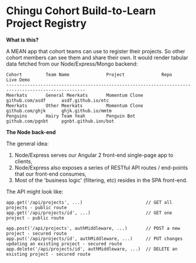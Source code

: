 # Chingu Cohort Build-to-Learn Project Registry

**What is this?**

A MEAN app that cohort teams can use to register their projects. So other cohort members can see them and share their own. It would render tabular data fetched from our Node/Express/Mongo backend:

```
Cohort         Team Name              Project              Repo                 Live Demo
----------------------------------------------------------------------------------------------------
Meerkats       General Meerkats       Momentum Clone       github.com/asdf      asdf.github.io/etc
Meerkats       Other Meerkats         Momentum Clone       github.com/ghjk      ghjk.github.io/mmtm
Penguins       Hairy Team Yeah        Penguin Bot          github.com/pgnbt     pgnbt.github.ion/bot
```

**The Node back-end**

The general idea:

1.  Node/Express serves our Angular 2 front-end single-page app to clients,
2.  Node/Express also exposes a series of RESTful API routes / end-points that our front-end consumes,
3.  Most of the 'business logic' (filtering, etc) resides in the SPA front-end.

The API might look like:

```
app.get('/api/projects', ...)                        // GET all projects - public route
app.get('/api/projects/id', ...)                     // GET one project - public route

app.post('/api/projects', authMiddleware, ...)       // POST a new project - secured route
app.put('/api/projects/id', authMiddleware, ...)     // PUT changes updating an existing project - secured route
app.delete('/api/projects/id', authMiddleware, ...)  // DELETE an existing project - secured route
```
